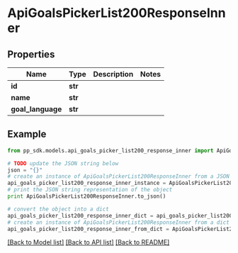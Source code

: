 # ApiGoalsPickerList200ResponseInner


## Properties
Name | Type | Description | Notes
------------ | ------------- | ------------- | -------------
**id** | **str** |  | 
**name** | **str** |  | 
**goal_language** | **str** |  | 

## Example

```python
from pp_sdk.models.api_goals_picker_list200_response_inner import ApiGoalsPickerList200ResponseInner

# TODO update the JSON string below
json = "{}"
# create an instance of ApiGoalsPickerList200ResponseInner from a JSON string
api_goals_picker_list200_response_inner_instance = ApiGoalsPickerList200ResponseInner.from_json(json)
# print the JSON string representation of the object
print ApiGoalsPickerList200ResponseInner.to_json()

# convert the object into a dict
api_goals_picker_list200_response_inner_dict = api_goals_picker_list200_response_inner_instance.to_dict()
# create an instance of ApiGoalsPickerList200ResponseInner from a dict
api_goals_picker_list200_response_inner_from_dict = ApiGoalsPickerList200ResponseInner.from_dict(api_goals_picker_list200_response_inner_dict)
```
[[Back to Model list]](../README.md#documentation-for-models) [[Back to API list]](../README.md#documentation-for-api-endpoints) [[Back to README]](../README.md)


